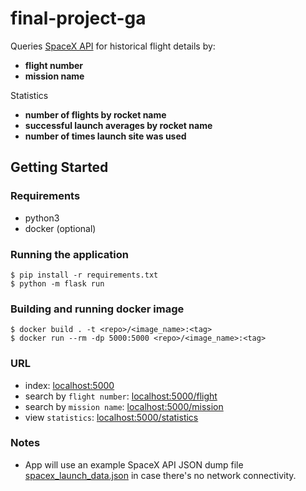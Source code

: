 # final-project-ga

Queries [SpaceX API](https://api.spacexdata.com/v3/launches) for historical flight details by:
* __flight number__
* __mission name__

Statistics
* __number of flights by rocket name__
* __successful launch averages by rocket name__
* __number of times launch site was used__

## Getting Started
### Requirements
* python3
* docker (optional)

### Running the application
```
$ pip install -r requirements.txt
$ python -m flask run
```

### Building and running docker image
```
$ docker build . -t <repo>/<image_name>:<tag>
$ docker run --rm -dp 5000:5000 <repo>/<image_name>:<tag>
```

### URL
* index: [localhost:5000](http://localhost:5000)
* search by `flight number`: [localhost:5000/flight](http://localhost:5000/flight)
* search by `mission name`: [localhost:5000/mission](http://localhost:5000/mission)
* view `statistics`: [localhost:5000/statistics](http://localhost:5000/statistics)

### Notes
* App will use an example SpaceX API JSON dump file [spacex_launch_data.json](spacex_launch_data.json) in case there's no network connectivity.
